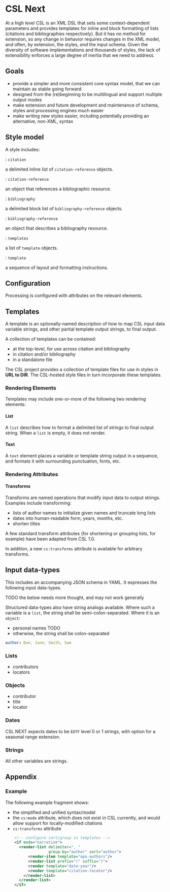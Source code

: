 
# CSL Next

At a high level CSL is an XML DSL that sets some context-dependent parameters and provides templates for inline and block formatting of lists (citations and bibliographies respectively).
But it has no method for extension, so any change in behavior requires changes in the XML model, and often, by extension, the styles, _and_ the input schema.
Given the diversity of software implementations and thousands of styles, the lack of extensibility enforces a large degree of inertia that we need to address.

## Goals

- provide a simpler and more consistent core syntax model, that we can maintain as stable going forward
- designed from the (re)beginning to be multilingual and support multiple output modes
- make extension and future development and maintenance of schema, styles and processing engines much easier
- make writing new styles easier, including potentially providing an alternative, non-XML, syntax

## Style model

A style includes:

: `citation`

a delimited inline list of `citation-reference` objects.

: `citation-reference`

an object that references a bibliographic resource.

: `bibliography`

a delimited block list of `bibliography-reference` objects.

: `bibliography-reference`

an object that describes a bibliography resource.

: `templates`

a list of `template` objects.

: `template`

a sequence of layout and formatting instructions.

## Configuration

Processing is configured with attributes on the relevant elements.

## Templates

A template is an optionally-named description of how to map CSL input data variable strings, and other partial template output strings, to final output.

A collection of templates can be contained:

- at the top-level, for use across citation and bibliography
- in citation and/or bibliography
- in a standalone file

The CSL project provides a collection of template files for use in styles in **URL to DIR**. 
The CSL-hosted style files in turn incorporate these templates.

### Rendering Elements

Templates may include one-or-more of the following two rendering elements:

#### List

A `list` describes how to format a delimited list of strings to final output string.
When a `list` is empty, it does not render.

#### Text

A `text` element places a variable or template string output in a sequence, and formats it with surrounding punctuation, fonts, etc.

### Rendering Attributes

#### Transforms

Transforms are named operations that modify input data to output strings. 
Examples include transforming:

- lists of author names to initialize given names and truncate long lists
- dates into human-readable form; years, months, etc.
- shorten titles

A few standard transform attributes (for shortening or grouping lists, for example) have been adapted from CSL 1.0.

In addition, a new `cs:transforms` attribute is available for arbitrary transforms.

## Input data-types

This includes an accompanying JSON schema in YAML.
It expresses the following input data-types.

TODO the below needs more thought, and may not work generally

Structured data-types also have string analogs available. 
Where such a variable is a `list`, the string shall be semi-colon-separated.
Where it is an `object`:

 - personal names TODO
 - otherwise, the string shall be colon-separated
 
```yaml
author: Doe, Jane; Smith, Sam
```

### Lists

- contributors
- locators

### Objects

- contributor
- title
- locator

### Dates

CSL NEXT expects dates to be `EDTF` level 0 or 1 strings, with option for a seasonal range extension.

### Strings

All other variables are strings.

## Appendix

### Example

The following example fragment shows:

- the simplified and unified syntax/model
- the `cs:mode` attribute, which does not exist in CSL currently, and would allow support for locally-modified citations
- `cs:transforms` attribute

```xml
    <!-- configure sort/group in templates -->
    <if mode="narrative">
      <render-list delimiter=", "
                   group-by="author" sort="author">
	      <render-item template="apa-authors"/>
	      <render-list prefix="(" suffix=")">
          <render template="date-year"/>
          <render template="citation-locator"/>
	    </render-list>
      </render-list>
    </if>
```
